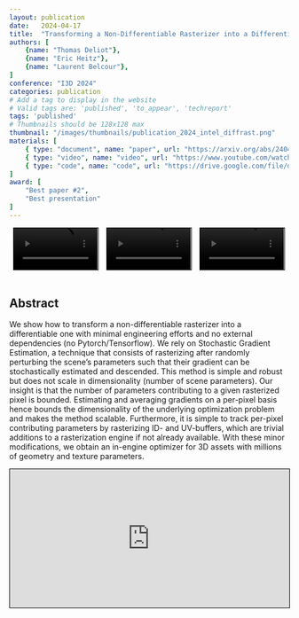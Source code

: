 ```yaml
---
layout: publication
date:   2024-04-17
title:  "Transforming a Non-Differentiable Rasterizer into a Differentiable One with Stochastic Gradient Estimation"
authors: [
    {name: "Thomas Deliot"},
    {name: "Eric Heitz"},
    {name: "Laurent Belcour"},
]
conference: "I3D 2024"
categories: publication
# Add a tag to display in the website
# Valid tags are: 'published', 'to_appear', 'techreport'
tags: 'published'
# Thumbnails should be 128x128 max
thumbnail: "/images/thumbnails/publication_2024_intel_diffrast.png"
materials: [
    { type: "document", name: "paper", url: "https://arxiv.org/abs/2404.09758" },
    { type: "video", name: "video", url: "https://www.youtube.com/watch?v=hoFL0QGrqDg" },
    { type: "code", name: "code", url: "https://drive.google.com/file/d/1FUVUyctYzZVHij6f8lS7scMbQzg1CeN6/view?usp=sharing"},
]
award: [
    "Best paper #2",
    "Best presentation"
]
---
```



<div style="display:flex; flex-wrap: nowrap; justify-content:space-around; width:100%;;">
    <video loop controls style="width:30%; border:solid 1px black;">
        <source src="/videos/publication_2024_intel_diffrast_video_0.mp4" type="video/mp4">
    </video>
    <video loop controls style="width:30%; border:solid 1px black;">
        <source src="/videos/publication_2024_intel_diffrast_video_1.mp4" type="video/mp4">
    </video>
    <video loop controls style="width:30%; border:solid 1px black;">
        <source src="/videos/publication_2024_intel_diffrast_video_2.mp4" type="video/mp4">
    </video>
</div>
<br />

## Abstract

We show how to transform a non-differentiable rasterizer into a differentiable one with minimal engineering efforts and no external dependencies (no Pytorch/Tensorflow). We rely on Stochastic Gradient Estimation, a technique that consists of rasterizing after randomly perturbing the scene’s parameters such that their gradient can be stochastically estimated and descended. This method is simple and robust but does not scale in dimensionality (number of scene parameters). Our insight is that the number of parameters contributing to a given rasterized pixel is bounded. Estimating and averaging gradients on a per-pixel basis hence bounds the dimensionality of the underlying optimization problem and makes the method scalable. Furthermore, it is simple to track per-pixel contributing parameters by rasterizing ID- and UV-buffers, which are trivial additions to a rasterization engine if not already available. With these minor modifications, we obtain an in-engine optimizer for 3D assets with millions of geometry and texture parameters.

<center style="width:100%; border: solid 1px black;">
    <embed
        src="https://www.youtube.com/embed/hoFL0QGrqDg?si=GzYuKYBLSX3-EgVY"
        type="video/mp4"
        allow="autoplay; encrypted-media; picture-in-picture"
        allowfullscreen
        style="width:100%; height:calc(26cqw); overflow:auto; resize:horizontal;"
    >
</center>